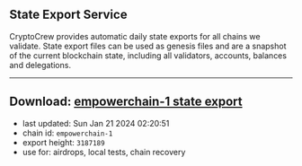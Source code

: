 ## State Export Service
CryptoCrew provides automatic daily state exports for all chains we validate. State export files can be used as genesis files and are a snapshot of the current blockchain state, including all validators, accounts, balances and delegations.

---
**Download: [empowerchain-1 state export](https://dl.ccvalidators.com/SERVICE/empowerchain/empowerchain-1_export_3187189.json)**
---

- last updated: Sun Jan 21 2024 02:20:51
- chain id: `empowerchain-1`
- export height: `3187189`
- use for: airdrops, local tests, chain recovery
